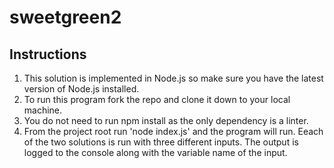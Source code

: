 # sweetgreen2

## Instructions

1. This solution is implemented in Node.js so make sure you have the latest version of Node.js installed.
2. To run this program fork the repo and clone it down to your local machine.
3. You do not need to run npm install as the only dependency is a linter.
4. From the project root run 'node index.js' and the program will run. Eeach of the two solutions is run with 
three different inputs. The output is logged to the console along with the variable name of the input.
